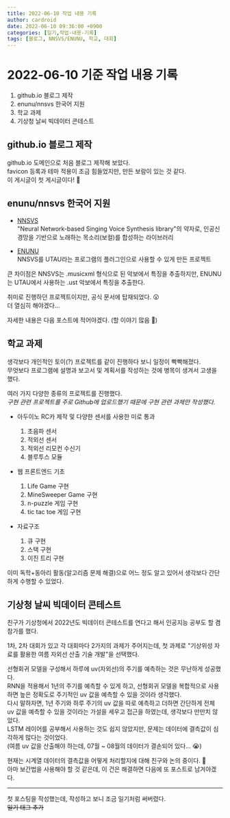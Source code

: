 ```yaml
---
title: 2022-06-10 작업 내용 기록
author: cardroid
date: 2022-06-10 09:36:00 +0900
categories: [일기,작업-내용-기록]
tags: [블로그, NNSVS/ENUNU, 학교, 대회]
---
```


# 2022-06-10 기준 작업 내용 기록

1. github.io 블로그 제작
2. enunu/nnsvs 한국어 지원
3. 학교 과제
4. 기상청 날씨 빅데이터 콘테스트


## github.io 블로그 제작

github.io 도메인으로 처음 블로그 제작해 보았다.   
favicon 등록과 테마 적용이 조금 힘들었지만, 만든 보람이 있는 것 같다.   
이 게시글이 첫 게시글이다! 🎉


## enunu/nnsvs 한국어 지원

- [NNSVS](https://github.com/r9y9/nnsvs)   
"Neural Network-based Singing Voice Synthesis library"의 약자로, 인공신경망을 기반으로 노래하는 목소리(보컬)를 합성하는 라이브러리

- [ENUNU](https://github.com/oatsu-gh/ENUNU)   
NNSVS를 UTAU라는 프로그램의 플러그인으로 사용할 수 있게 만든 프로젝트

큰 차이점은 NNSVS는 .musicxml 형식으로 된 악보에서 특징을 추출하지만, ENUNU는 UTAU에서 사용하는 .ust 악보에서 특징을 추출한다.

취미로 진행하던 프로젝트이지만, 공식 문서에 탑재되었다. 😮   
더 열심히 해야겠다...

자세한 내용은 다음 포스트에 적어야겠다. (할 이야기 많음 🧐)


## 학교 과제

생각보다 개인적인 토이(?) 프로젝트를 같이 진행하다 보니 일정이 빡빡해졌다.   
무엇보다 프로그램에 설명과 보고서 및 계획서를 작성하는 것에 병목이 생겨서 고생을 했다.

여러 가지 다양한 종류의 프로젝트를 진행했다.   
*구현 관련 프로젝트를 주로 Github에 업로드했기 때문에 구현 관련 과제만 작성했다.*

- 아두이노 RC카 제작 및 다양한 센서를 사용한 미로 통과
  1. 초음파 센서
  2. 적외선 센서
  3. 적외선 리모컨 수신기
  4. 블루투스 모듈


- 웹 프론트엔드 기초
  1. Life Game 구현
  2. MineSweeper Game 구현
  3. n-puzzle 게임 구현
  4. tic tac toe 게임 구현


- 자료구조
  1. 큐 구현
  2. 스택 구현
  3. 이진 트리 구현


이미 독학+동아리 활동(알고리즘 문제 해결)으로 어느 정도 알고 있어서 생각보다 간단하게 수행할 수 있었다.


## 기상청 날씨 빅데이터 콘테스트

친구가 기상청에서 2022년도 빅데이터 콘테스트를 연다고 해서 인공지능 공부도 할 겸 참가를 했다.

1차, 2차 대회가 있고 각 대회마다 2가지의 과제가 주어지는데, 첫 과제로 "기상위성 자료를 활용한 여름 자외선 산출 기술 개발"을 선택했다.

선형회귀 모델을 구성해서 하루에 uv(자외선)의 주기를 예측하는 것은 무난하게 성공했다.   
RNN을 적용해서 1년의 주기를 예측할 수 있게 하고, 선형회귀 모델을 복합적으로 사용하면 높은 정확도로 주기적인 uv 값을 예측할 수 있을 것이라 생각했다.   
다시 말하자면, 1년 주기와 하루 주기의 uv 값을 따로 예측하고 더하면 간단하게 전체 uv 값을 예측할 수 있을 것이라는 가설을 세우고 접근을 하였는데, 생각보다 만만치 않았다.   
LSTM 레이어를 공부해서 사용하는 것도 쉽지 않았지만, 문제는 데이터에 결측값이 심각하게 많다는 것이었다.   
(여름 uv 값을 산출해야 하는데, 07월 ~ 08월의 데이터가 결손되어 있다... 😭)

현재는 시계열 데이터의 결측값을 어떻게 처리할지에 대해 친구와 논의 중이다. 🤔   
아마 보간법을 사용해야 할 것 같은데, 이 건은 해결하면 다음에 또 포스트로 남겨야겠다.


-----

첫 포스팅을 작성했는데, 작성하고 보니 조금 일기처럼 써버렸다.   
~~일기 태그 추가~~











